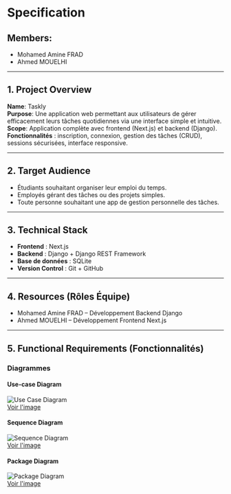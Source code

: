 # Specification

## Members:
- Mohamed Amine FRAD  
- Ahmed MOUELHI  

---

## 1. Project Overview

**Name**: Taskly  
**Purpose**: Une application web permettant aux utilisateurs de gérer efficacement leurs tâches quotidiennes via une interface simple et intuitive.  
**Scope**: Application complète avec frontend (Next.js) et backend (Django).  
**Fonctionnalités** : inscription, connexion, gestion des tâches (CRUD), sessions sécurisées, interface responsive.

---

## 2. Target Audience

- Étudiants souhaitant organiser leur emploi du temps.  
- Employés gérant des tâches ou des projets simples.  
- Toute personne souhaitant une app de gestion personnelle des tâches.

---

## 3. Technical Stack

- **Frontend** : Next.js  
- **Backend** : Django + Django REST Framework  
- **Base de données** : SQLite  
- **Version Control** : Git + GitHub  

---

## 4. Resources (Rôles Équipe)

- Mohamed Amine FRAD – Développement Backend Django  
- Ahmed MOUELHI – Développement Frontend Next.js  

---

## 5. Functional Requirements (Fonctionnalités)

### Diagrammes

#### Use-case Diagram

![Use Case Diagram](docs/use_case.png)  
[Voir l'image](docs/use_case.png)

#### Sequence Diagram

![Sequence Diagram](docs/activity_diagram.png)  
[Voir l'image](docs/activity_diagram.png)

#### Package Diagram

![Package Diagram](docs/package_diagram.png)  
[Voir l'image](docs/package_diagram.png)
